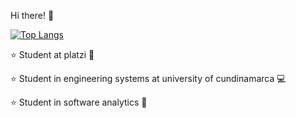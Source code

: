 Hi there! 🤙

[![Top Langs](https://github-readme-stats.vercel.app/api/top-langs/?username=jlianacastillo&layout=compact)](https://github.com/jlianacastillo/github-readme-stats)

⭐ Student at platzi 💚 

⭐ Student in engineering systems at university of cundinamarca 💻 

⭐ Student in software analytics 🐛


